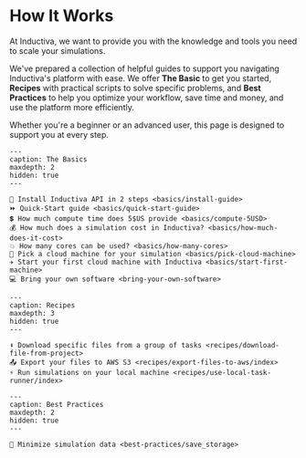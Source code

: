# How It Works

At Inductiva, we want to provide you with the knowledge and tools you need to scale your simulations.

We've prepared a collection of helpful guides to support you navigating Inductiva's platform
with ease.
We offer **The Basic** to get you started, **Recipes** with practical scripts to solve specific problems, and **Best Practices** to help you optimize your workflow, save time and money, and use the platform more efficiently.

Whether you're a beginner or an advanced user, this page is designed to support you at every step.

```{toctree}
---
caption: The Basics
maxdepth: 2
hidden: true
---

🚀 Install Inductiva API in 2 steps <basics/install-guide>
⏩ Quick-Start guide <basics/quick-start-guide>
💲 How much compute time does 5$US provide <basics/compute-5USD>
💰 How much does a simulation cost in Inductiva? <basics/how-much-does-it-cost>
💥 How many cores can be used? <basics/how-many-cores>
📌 Pick a cloud machine for your simulation <basics/pick-cloud-machine>
✈️ Start your first cloud machine with Inductiva <basics/start-first-machine>
💻 Bring your own software <bring-your-own-software>

```

```{toctree}
---
caption: Recipes
maxdepth: 3
hidden: true
---

⬇️ Download specific files from a group of tasks <recipes/download-file-from-project>
📤 Export your files to AWS S3 <recipes/export-files-to-aws/index>
⚡️ Run simulations on your local machine <recipes/use-local-task-runner/index>
```

```{toctree}
---
caption: Best Practices
maxdepth: 2
hidden: true
---

💢 Minimize simulation data <best-practices/save_storage>

```
